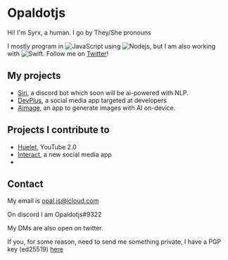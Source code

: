 # Opaldotjs

Hi! I'm Syrx, a human. I go by They/She pronouns

I mostly program in ![JavaScript](https://img.shields.io/badge/-JavaScript-yellow?style=rounded-square&logo=javascript&logoColor=white) using ![Nodejs](https://img.shields.io/badge/-Nodejs-green?style=rounded-square&logo=Node.js&logoColor=white), but I am also working with ![Swift](https://img.shields.io/badge/-Swift-black?style=rounded-square&logo=swift). 
Follow me on [Twitter](twitter.com/opaldotjs)!

## My projects

- [Siri](github.com/DumbGameMaker/siri), a discord bot which soon will be ai-powered with NLP.
- [DevPlus](github.com/development-plus), a social media app targeted at developers
- [Aimage](github.com/DumbGameMaker/aimage), an app to generate images with AI on-device.

## Projects I contribute to

- [Huelet](github.com/huelet), YouTube 2.0
- [Interact](github.com/dkravec/social-documentation), a new social media app
- 


## Contact

My email is opal.js@icloud.com

On discord I am Opaldotjs#9322

My DMs are also open on twitter.

If you, for some reason, need to send me something private, I have a PGP key (ed25519) [here](https://dumbgamemaker.github.io/pub.key)
